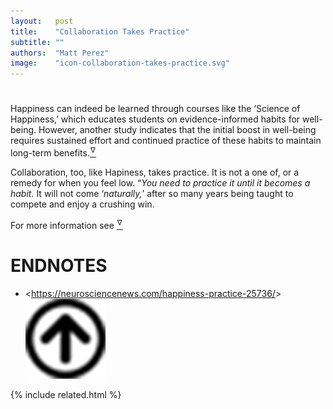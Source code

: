 ```yaml
---
layout:   post
title:    "Collaboration Takes Practice"
subtitle: ""
authors:  "Matt Perez"
image:    "icon-collaboration-takes-practice.svg"
---
```


<div style='display:none; '>
 <p>Collaboration, like Hapiness, takes practrice. It is not a one oft, or only when you feel low. You need to practice it until it becomes a habit.</p>
</div>

<h1></h1>
 <div class="_citation">Happiness can indeed be learned through courses like the &lsquo;Science of Happiness,&rsquo; which educates students on evidence-informed habits for well-being. However, another study indicates that the initial boost in well-being requires sustained effort and continued practice of these habits to maintain long-term benefits.<a href='#en01'><sup id='bm01'>&hairsp;&nabla;&hairsp;</sup></a></div>
 <p>Collaboration, too, like Hapiness, takes practice. It is not a one of, or a remedy for when you feel low. &ldquo;<em>You need to practice it until it becomes a habit.</em> It will not come &lsquo;<em>naturally,</em>&rsquo; after so many years being taught to compete and enjoy a crushing win.</p>
 <p> For more information see <a href='#en01'><sup id='bm01'>&hairsp;&nabla;&hairsp;</sup></a></p>

<h1 class="_section">ENDNOTES</h1>
 <ul>
  <li id="en01">
   <p class="_list-item">
    &lt;<a href="https://neurosciencenews.com/happiness-practice-25736/" target="_blank">https://neurosciencenews.com/happiness-practice-25736/</a>&gt;
    <a class="_uparrow" href="#bm01"><img src='/assets/img/arrow-up-icon.png'></a>
   </p>
  </li>
 </ul>

{% include related.html %}